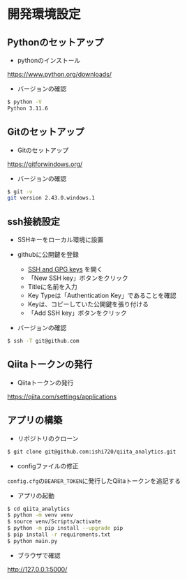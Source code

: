# 開発環境設定

## Pythonのセットアップ

- pythonのインストール

https://www.python.org/downloads/

- バージョンの確認

```bash
$ python -V
Python 3.11.6
```

## Gitのセットアップ

- Gitのセットアップ

https://gitforwindows.org/

- バージョンの確認

```bash
$ git -v
git version 2.43.0.windows.1
```


## ssh接続設定

- SSHキーをローカル環境に設置
- githubに公開鍵を登録
  - [SSH and GPG keys](https://github.com/settings/keys) を開く
  - 「New SSH key」ボタンをクリック
  - Titleに名前を入力
  - Key Typeは「Authentication Key」であることを確認
  - Keyは、コピーしていた公開鍵を張り付ける
  - 「Add SSH key」ボタンをクリック

- バージョンの確認

```bash
$ ssh -T git@github.com
```

## Qiitaトークンの発行

- Qiitaトークンの発行

https://qiita.com/settings/applications

## アプリの構築

- リポジトリのクローン

```bash
$ git clone git@github.com:ishi720/qiita_analytics.git
```

- configファイルの修正

`config.cfg`の`BEARER_TOKEN`に発行したQiitaトークンを追記する


- アプリの起動

```bash
$ cd qiita_analytics
$ python -m venv venv
$ source venv/Scripts/activate
$ python -m pip install --upgrade pip
$ pip install -r requirements.txt
$ python main.py
```

- ブラウザで確認

http://127.0.0.1:5000/

